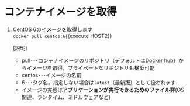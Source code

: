 # コンテナイメージを取得

1. CentOS 6のイメージを取得します<br/>
  `docker pull centos:6`{{execute HOST2}} <br/>

    [説明]<br/>
    - pull･･･コンテナイメージの[リポジトリ](https://hub.docker.com/_/centos?tab=description)（デフォルトは[Docker hub](https://hub.docker.com/search?q=&type=image)）からイメージを取得。プライベートなリポジトリも構築可能
    - centos･･･イメージの名前
    - 6･･･タグ名。指定しない場合は`latest`（最新版）として扱われます
    - イメージの実態は**アプリケーションが実行できるためのファイル群**(OS関連、ランタイム、ミドルウェアなど)